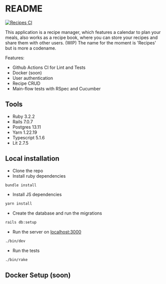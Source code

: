 # README

[![Recipes CI](https://github.com/alessandro54/recipes/actions/workflows/test.yml/badge.svg)](https://github.com/alessandro54/recipes/actions/workflows/test.yml)

This application is a recipe manager, which features a calendar to plan your meals, also works as a recipe book, where you can store your recipes and share them with other users. (WIP) The name for the moment is 'Recipes' but is more a codename.

Features:

* Github Actions CI for Lint and Tests
* Docker (soon)
* User authentication
* Recipe CRUD
* Main-flow tests with RSpec and Cucumber

## Tools

* Ruby 3.2.2
* Rails 7.0.7
* Postgres 13.11
* Yarn 1.22.19
* Typescript 5.1.6
* Lit 2.7.5

## Local installation

* Clone the repo
* Install ruby dependencies

```bash
bundle install
```

* Install JS dependencies

```bash
yarn install
```

* Create the database and run the migrations

```bash
rails db:setup
```

* Run the server on [localhost:3000](http://localhost:3000)

```bash
./bin/dev
```

* Run the tests

```bash
./bin/rake
```

## Docker Setup (soon)
